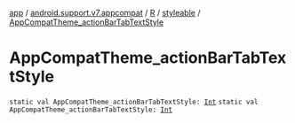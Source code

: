 [app](../../../index.md) / [android.support.v7.appcompat](../../index.md) / [R](../index.md) / [styleable](index.md) / [AppCompatTheme_actionBarTabTextStyle](./-app-compat-theme_action-bar-tab-text-style.md)

# AppCompatTheme_actionBarTabTextStyle

`static val AppCompatTheme_actionBarTabTextStyle: `[`Int`](https://kotlinlang.org/api/latest/jvm/stdlib/kotlin/-int/index.html)
`static val AppCompatTheme_actionBarTabTextStyle: `[`Int`](https://kotlinlang.org/api/latest/jvm/stdlib/kotlin/-int/index.html)
